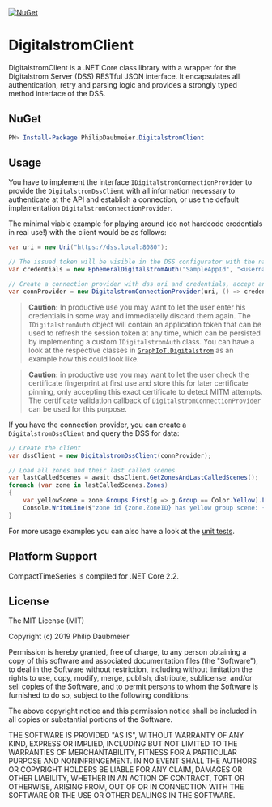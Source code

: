 ﻿[![NuGet](http://img.shields.io/nuget/v/PhilipDaubmeier.DigitalstromClient.svg?style=flat-square)](https://www.nuget.org/packages/PhilipDaubmeier.DigitalstromClient/)

# DigitalstromClient

DigitalstromClient is a .NET Core class library with a wrapper for the Digitalstrom Server (DSS) RESTful JSON interface. It encapsulates all authentication, retry and parsing logic and provides a strongly typed method interface of the DSS.

## NuGet

```powershell
PM> Install-Package PhilipDaubmeier.DigitalstromClient
```

## Usage

You have to implement the interface `IDigitalstromConnectionProvider` to provide the `DigitalstromDssClient` with all information necessary to authenticate at the API and establish a connection, or use the default implementation `DigitalstromConnectionProvider`.

The minimal viable example for playing around (do not hardcode credentials in real use!) with the client would be as follows:

```csharp
var uri = new Uri("https://dss.local:8080");

// The issued token will be visible in the DSS configurator with the name "SampleAppId"
var credentials = new EphemeralDigitalstromAuth("SampleAppId", "<username>", "<password>");

// Create a connection provider with dss uri and credentials, accept any certificate
var connProvider = new DigitalstromConnectionProvider(uri, () => credentials, cert => true);
```

> **Caution:** In productive use you may want to let the user enter his credentials in some way and immediatelly discard them again. The `IDigitalstromAuth` object will contain an application token that can be used to refresh the session token at any time, which can be persisted by implementing a custom `IDigitalstromAuth` class. You can have a look at the respective classes in [`GraphIoT.Digitalstrom`](../GraphIoT.Digitalstrom/Config) as an example how this could look like.

> **Caution:** in productive use you may want to let the user check the certificate fingerprint at first use and store this for later certificate pinning, only accepting this exact certificate to detect MITM attempts. The certificate validation callback of `DigitalstromConnectionProvider` can be used for this purpose.

If you have the connection provider, you can create a `DigitalstromDssClient` and query the DSS for data:

```csharp
// Create the client
var dssClient = new DigitalstromDssClient(connProvider);

// Load all zones and their last called scenes
var lastCalledScenes = await dssClient.GetZonesAndLastCalledScenes();
foreach (var zone in lastCalledScenes.Zones)
{
    var yellowScene = zone.Groups.First(g => g.Group == Color.Yellow).LastCalledScene;
    Console.WriteLine($"zone id {zone.ZoneID} has yellow group scene: {yellowScene.ToDisplayString()}");
}
```

For more usage examples you can also have a look at the [unit tests](../../test/DigitalstromClient.Tests).

## Platform Support

CompactTimeSeries is compiled for .NET Core 2.2.

## License

The MIT License (MIT)

Copyright (c) 2019 Philip Daubmeier

Permission is hereby granted, free of charge, to any person obtaining a copy
of this software and associated documentation files (the "Software"), to deal
in the Software without restriction, including without limitation the rights
to use, copy, modify, merge, publish, distribute, sublicense, and/or sell
copies of the Software, and to permit persons to whom the Software is
furnished to do so, subject to the following conditions:

The above copyright notice and this permission notice shall be included in all
copies or substantial portions of the Software.

THE SOFTWARE IS PROVIDED "AS IS", WITHOUT WARRANTY OF ANY KIND, EXPRESS OR
IMPLIED, INCLUDING BUT NOT LIMITED TO THE WARRANTIES OF MERCHANTABILITY,
FITNESS FOR A PARTICULAR PURPOSE AND NONINFRINGEMENT. IN NO EVENT SHALL THE
AUTHORS OR COPYRIGHT HOLDERS BE LIABLE FOR ANY CLAIM, DAMAGES OR OTHER
LIABILITY, WHETHER IN AN ACTION OF CONTRACT, TORT OR OTHERWISE, ARISING FROM,
OUT OF OR IN CONNECTION WITH THE SOFTWARE OR THE USE OR OTHER DEALINGS IN THE
SOFTWARE.
